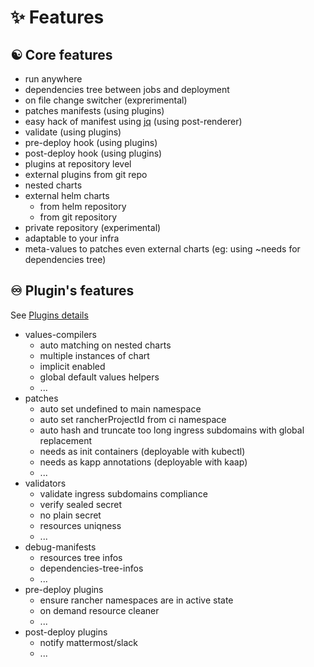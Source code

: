 # ✨ Features

## ☯️ Core features

- run anywhere
- dependencies tree between jobs and deployment
- on file change switcher (exprerimental)
- patches manifests (using plugins)
- easy hack of manifest using [jq](https://stedolan.github.io/jq/) (using post-renderer)
- validate (using plugins)
- pre-deploy hook (using plugins)
- post-deploy hook (using plugins)
- plugins at repository level
- external plugins from git repo
- nested charts
- external helm charts
  - from helm repository
  - from git repository
- private repository (experimental)
- adaptable to your infra
- meta-values to patches even external charts (eg: using ~needs for dependencies tree)

## ♾️ Plugin's features

See [Plugins details](./advanced/plugins.md)

- values-compilers
  - auto matching on nested charts
  - multiple instances of chart
  - implicit enabled
  - global default values helpers
  - ...
- patches
  - auto set undefined to main namespace
  - auto set rancherProjectId from ci namespace
  - auto hash and truncate too long ingress subdomains with global replacement
  - needs as init containers (deployable with kubectl)
  - needs as kapp annotations (deployable with kaap)
  - ...
- validators
  - validate ingress subdomains compliance
  - verify sealed secret
  - no plain secret
  - resources uniqness
  - ...
- debug-manifests
  - resources tree infos
  - dependencies-tree-infos
  - ...
- pre-deploy plugins
  - ensure rancher namespaces are in active state
  - on demand resource cleaner
  - ...
- post-deploy plugins
  - notify mattermost/slack
  - ...

